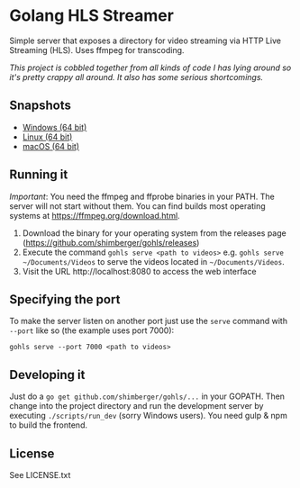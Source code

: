 # Golang HLS Streamer

Simple server that exposes a directory for video streaming via HTTP Live Streaming (HLS). Uses ffmpeg for transcoding.

*This project is cobbled together from all kinds of code I has lying around so it's pretty crappy all around. It also has some serious shortcomings.*

## Snapshots

* [Windows (64 bit)](https://s3.amazonaws.com/gohls/gohls-windows-amd64-snapshot.tar.gz)
* [Linux (64 bit)](https://s3.amazonaws.com/gohls/gohls-linux-amd64-snapshot.tar.gz)
* [macOS (64 bit)](https://s3.amazonaws.com/gohls/gohls-osx-snapshot.tar.gz)

## Running it

*Important*: You need the ffmpeg and ffprobe binaries in your PATH. The server will not start without them. You can find builds most operating systems at https://ffmpeg.org/download.html.

1. Download the binary for your operating system from the releases page (https://github.com/shimberger/gohls/releases)
2. Execute the command `gohls serve <path to videos>` e.g. `gohls serve ~/Documents/Videos` to serve the videos located in `~/Documents/Videos`.
3. Visit the URL http://localhost:8080 to access the web interface

## Specifying the port

To make the server listen on another port just use the `serve` command with `--port` like so (the example uses port 7000):

	gohls serve --port 7000 <path to videos>

## Developing it

Just do a `go get github.com/shimberger/gohls/...` in your GOPATH. Then change into the project directory and run the development server by executing `./scripts/run_dev` (sorry Windows users). You need gulp & npm to build the frontend.

## License

See LICENSE.txt
